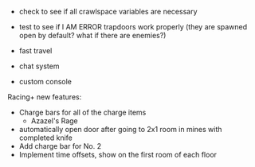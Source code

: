 - check to see if all crawlspace variables are necessary
- test to see if I AM ERROR trapdoors work properly (they are spawned open by default? what if there are enemies?)

- fast travel
- chat system
- custom console

Racing+ new features:
- Charge bars for all of the charge items
	- Azazel's Rage
- automatically open door after going to 2x1 room in mines with completed knife
- Add charge bar for No. 2
- Implement time offsets, show on the first room of each floor
